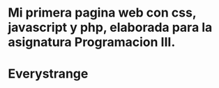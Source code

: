 # Mi primera pagina web con css, javascript y php, elaborada para la asignatura Programacion III.
# Everystrange
